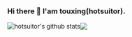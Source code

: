 ### Hi there 👋 I'am touxing(hotsuitor).

<!--
**touxing/touxing** is a ✨ _special_ ✨ repository because its `README.md` (this file) appears on your GitHub profile.

Here are some ideas to get you started:

- 🔭 I’m currently working on ZCY
- 🌱 I’m currently learning TS and golang
- 👯 I’m looking to collaborate on ...
- 🤔 I’m looking for help with  
- 💬 Ask me about ...
- 📫 How to reach me: ...
- 😄 Pronouns: ...
- ⚡ Fun fact: boring man in some times
-->
<!--
![hotsuitor's github stats](https://github-readme-stats.vercel.app/api?username=touxing&show_icons=true&include_all_commits=true&theme=gruvbox)
-->
<div style="display:flex; align-items:center;">
   <span>
     <img src="https://github-readme-stats.vercel.app/api?username=touxing&show_icons=true&include_all_commits=true&theme=gruvbox" alt="hotsuitor's github stats" />
   </span>
  <a href="https://github.com/touxing/touxing">
    <img src="https://github-readme-stats.vercel.app/api/top-langs/?username=touxing&layout=compact&theme=gruvbox" />
  </a>
</div>
  
<!-- <div style="display:flex;">
  <a href="https://github.com/touxing/echarts3-chinese-map-drill-down">
    <img align="center" src="https://github-readme-stats.vercel.app/api/pin/?username=touxing&repo=echarts3-chinese-map-drill-down&theme=gruvbox" />
  </a>

  <a href="https://github.com/touxing/blog">
    <img align="center" src="https://github-readme-stats.vercel.app/api/pin/?username=touxing&repo=blog&theme=gruvbox" />
  </a>
</div> -->
